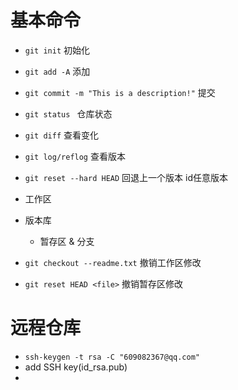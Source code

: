 # 基本命令

* `git init`	初始化

* `git add -A`   添加
* `git commit -m "This is a description!"`   提交
* `git status ` 仓库状态
* `git diff`   查看变化
* `git log/reflog`  查看版本
* `git reset --hard HEAD`  回退上一个版本   id任意版本
* 工作区
* 版本库
  * 暂存区 & 分支
* `git checkout --readme.txt`  撤销工作区修改
* `git reset HEAD <file>`  撤销暂存区修改

# 远程仓库

* `ssh-keygen -t rsa -C "609082367@qq.com"`
* add SSH key(id_rsa.pub)
* 
